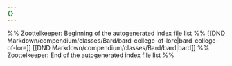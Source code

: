 ```yaml
---
{}
---
```

%% Zoottelkeeper: Beginning of the autogenerated index file list  %%
 [[DND Markdown/compendium/classes/Bard/bard-college-of-lore|bard-college-of-lore]]
 [[DND Markdown/compendium/classes/Bard/bard|bard]]
%% Zoottelkeeper: End of the autogenerated index file list  %%
